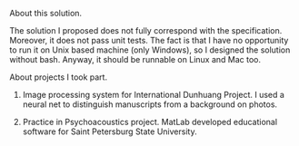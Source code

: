 About this solution.

The solution I proposed does not fully correspond with the specification.
Moreover, it does not pass unit tests.
The fact is that I have no opportunity to run it on Unix based machine
(only Windows), so I designed the solution without bash. Anyway, it should
be runnable on Linux and Mac too.

About projects I took part.

1. Image processing system for International
 Dunhuang Project. I  used a neural net to distinguish 
 manuscripts from a background on photos.

2. Practice in Psychoacoustics project.
 MatLab developed educational software for 
 Saint Petersburg State University. 